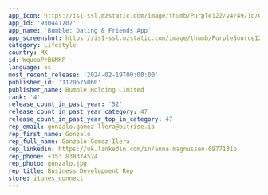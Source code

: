 ```yaml
---
app_icon: https://is1-ssl.mzstatic.com/image/thumb/Purple122/v4/49/1c/0c/491c0ccc-8e68-080f-a9df-498768f6fef9/AppIcon-0-0-1x_U007emarketing-0-7-0-85-220.png/1024x1024bb.png
app_id: '930441707'
app_name: 'Bumble: Dating & Friends App'
app_screenshot: https://is1-ssl.mzstatic.com/image/thumb/PurpleSource126/v4/2c/bc/fb/2cbcfbc3-3f04-43f7-1d36-3d19e48f61a7/16bbf0d6-0033-4246-b00f-c7b5a07b41a6_US_Updated_Bumble_Listing_iOS_6.5_01.jpg/1284x2778bb.png
category: Lifestyle
country: MX
id: WqueaPrBGNKP
language: es
most_recent_release: '2024-02-19T00:00:00'
publisher_id: '1120675060'
publisher_name: Bumble Holding Limited
rank: '4'
release_count_in_past_year: '52'
release_count_in_past_year_category: 47
release_count_in_past_year_top_in_category: 47
rep_email: gonzalo.gomez-llera@bitrise.io
rep_first_name: Gonzalo
rep_full_name: Gonzalo Gomez-Ilera
rep_linkedin: https://uk.linkedin.com/in/anna-magnussen-0977131b
rep_phone: +353 838374524
rep_photo: gonzalo.jpg
rep_title: Business Development Rep
store: itunes_connect
---
```

